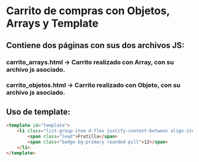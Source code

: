 # Carrito de compras con Objetos, Arrays y Template

## Contiene dos páginas con sus dos archivos JS:
### carrito_arrays.html -> Carrito realizado con Array, con su archivo js asociado.
### carrito_objetos.html -> Carrito realizado con Objeto, con su archivo js asociado.

## Uso de template:
```html
<template id="template">
    <li class="list-group-item d-flex justify-content-between align-items-center">
        <span class="lead">Frutilla</span>
        <span class="badge bg-primary rounded-pill">12</span>
    </li>
</template>
```
